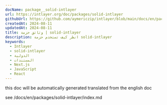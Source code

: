 ```yaml
---
docName: package__solid-intlayer
url: https://intlayer.org/doc/packages/solid-intlayer
githubUrl: https://github.com/aymericzip/intlayer/blob/main/docs/en/packages/solid-intlayer/index.md
createdAt: 2024-08-11
updatedAt: 2024-08-11
title: وثائق حزمة | solid-intlayer
description: انظر كيف تستخدم حزمة solid-intlayer
keywords:
  - Intlayer
  - solid-intlayer
  - الدولية
  - المستندات
  - Next.js
  - JavaScript
  - React
---
```


this doc will be automatically generated translated from the english doc

see /docs/en/packages/solid-intlayer/index.md
